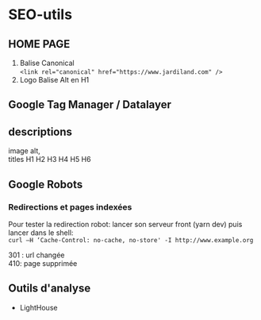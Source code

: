 # SEO-utils

## HOME PAGE
1. Balise Canonical     
```<link rel="canonical" href="https://www.jardiland.com" />```
2. Logo Balise Alt en H1

## Google Tag Manager / Datalayer
## descriptions
image alt,   
titles H1 H2 H3 H4 H5 H6

## Google Robots

### Redirections et pages indexées
Pour tester la redirection robot: lancer son serveur front (yarn dev) puis lancer dans le shell:   
``curl –H ‘Cache-Control: no-cache, no-store' -I http://www.example.org``

301 : url changée    
410: page supprimée

## Outils d'analyse
- LightHouse

